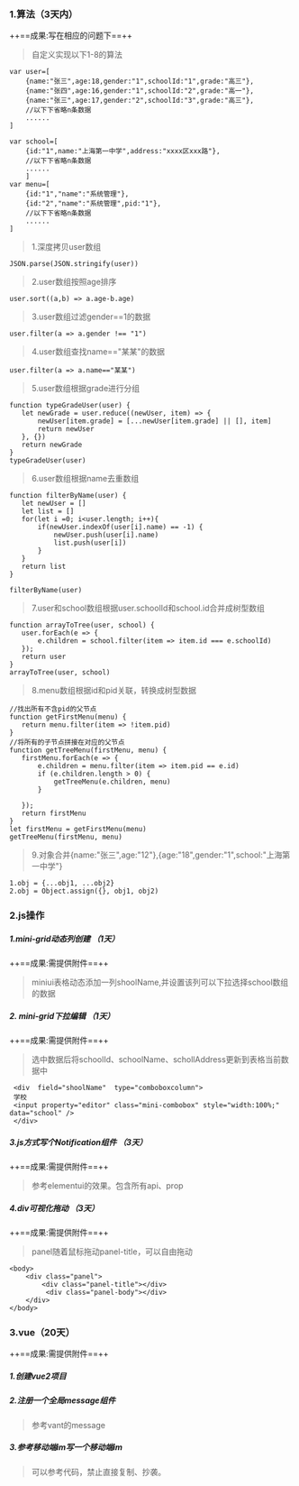 ### 1.算法（3天内）
++==成果:写在相应的问题下==++
> 自定义实现以下1-8的算法
```
var user=[
    {name:"张三",age:18,gender:"1",schoolId:"1",grade:"高三"},
    {name:"张四",age:16,gender:"1",schoolId:"2",grade:"高一"},
    {name:"张三",age:17,gender:"2",schoolId:"3",grade:"高三"},
    //以下下省略n条数据
    ......
]

var school=[
    {id:"1",name:"上海第一中学",address:"xxxx区xxx路"},
    //以下下省略n条数据
    ......
    ]
var menu=[
    {id:"1","name":"系统管理"},
    {id:"2","name":"系统管理",pid:"1"},
    //以下下省略n条数据
    ......
]
```
 > 1.深度拷贝user数组
 ```
 JSON.parse(JSON.stringify(user))
 ```
 > 2.user数组按照age排序
 ```
 user.sort((a,b) => a.age-b.age)
 ```
 > 3.user数组过滤gender==1的数据
 ```
 user.filter(a => a.gender !== "1")
 ```
 > 4.user数组查找name=="某某"的数据
 ```
 user.filter(a => a.name=="某某")
 ```
 > 5.user数组根据grade进行分组
 ```
 function typeGradeUser(user) {
    let newGrade = user.reduce((newUser, item) => {
        newUser[item.grade] = [...newUser[item.grade] || [], item]
        return newUser
    }, {})
    return newGrade
}
typeGradeUser(user)
```
 > 6.user数组根据name去重数组
 ```
function filterByName(user) {
    let newUser = []
    let list = []
    for(let i =0; i<user.length; i++){
        if(newUser.indexOf(user[i].name) == -1) {
            newUser.push(user[i].name)
            list.push(user[i])
        }
    }
    return list
}

filterByName(user)
```
 > 7.user和school数组根据user.schoolId和school.id合并成树型数组
 ```
 function arrayToTree(user, school) {
    user.forEach(e => {
        e.children = school.filter(item => item.id === e.schoolId)
    });
    return user
}
arrayToTree(user, school)
```
 > 8.menu数组根据id和pid关联，转换成树型数据
 ```
 //找出所有不含pid的父节点
function getFirstMenu(menu) {
    return menu.filter(item => !item.pid)
}
//将所有的子节点拼接在对应的父节点
function getTreeMenu(firstMenu, menu) {
    firstMenu.forEach(e => {
        e.children = menu.filter(item => item.pid == e.id)
        if (e.children.length > 0) {
            getTreeMenu(e.children, menu)
        }

    });
    return firstMenu
}
let firstMenu = getFirstMenu(menu)
getTreeMenu(firstMenu, menu)
```
 > 9.对象合并{name:"张三",age:"12"},{age:"18",gender:"1",school:"上海第一中学"}
 ```
 1.obj = {...obj1, ...obj2}
 2.obj = Object.assign({}, obj1, obj2)
 ```
 ### 2.js操作
#####  1.mini-grid动态列创建 （1天）
++==成果:需提供附件==++
> miniui表格动态添加一列shoolName,并设置该列可以下拉选择school数组的数据
 
#####   2. mini-grid下拉编辑 （1天）
++==成果:需提供附件==++
> 选中数据后将schoolId、schoolName、schollAddress更新到表格当前数据中
```
 <div  field="shoolName"  type="comboboxcolumn">
 学校
 <input property="editor" class="mini-combobox" style="width:100%;" data="school" />                
 </div>

```
 
##### 3.js方式写个Notification组件 （3天）
++==成果:需提供附件==++
> 参考elementui的效果。包含所有api、prop

##### 4.div可视化拖动   （3天）
++==成果:需提供附件==++
> panel随着鼠标拖动panel-title，可以自由拖动

```
<body>
    <div class="panel">
        <div class="panel-title"></div>
         <div class="panel-body"></div>
    </div>
</body>
```

### 3.vue（20天）
++==成果:需提供附件==++
##### 1.创建vue2项目
##### 2.注册一个全局message组件
> 参考vant的message
##### 3.参考移动端im写一个移动端im
> 可以参考代码，禁止直接复制、抄袭。